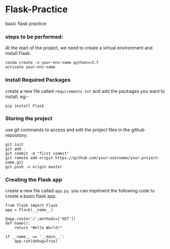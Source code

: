 # Flask-Practice
basic flask practice 
 
### steps to be performed: 
At the start of the project, we need to create a virtual environment and install Flask. 

```
conda create -n your-env-name python==3.7
activate your-env-name
```

### Install Required Packages
create a new file called `requirements.txt` and add the packages you want to install. 
eg:-
```
pip install Flask
```

### Storing the project
use git commands to access and edit the project files in the github repository.
```
git init
git add .
git commit -m "first commit"
git remote add origin https://github.com/your-username/your-project-name.git
git push -u origin master
```

### Creating the Flask app
create a new file called `app.py`. you can impliment the following code to create a basic flask app.
```
from flask import Flask
app = Flask(__name__)

@app.route('/',methods=['GET'])
def home():
    return "Hello World!"

if __name__ == '__main__':
    app.run(debug=True)
```